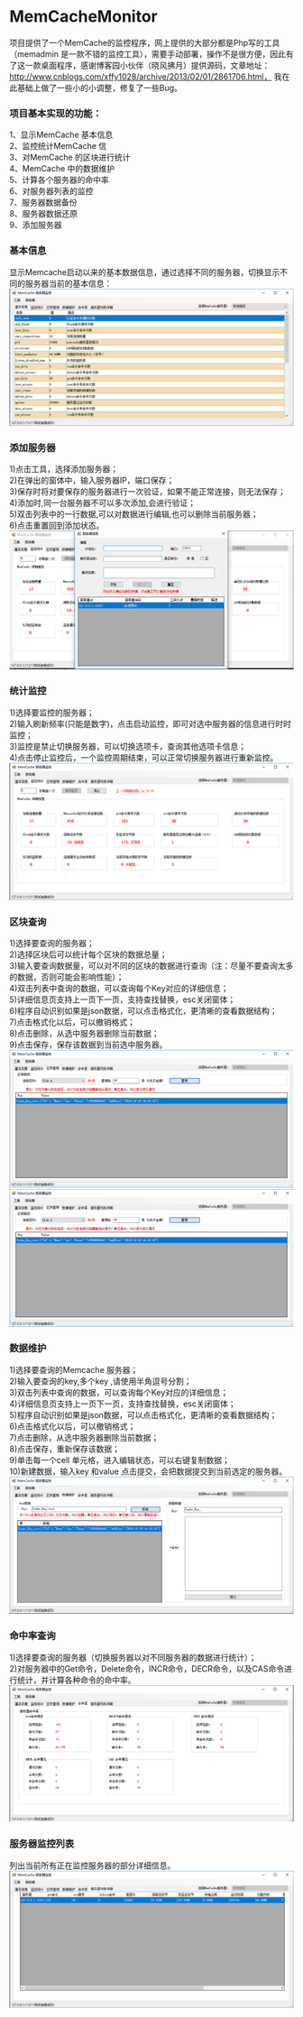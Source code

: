 # MemCacheMonitor

项目提供了一个MemCache的监控程序，网上提供的大部分都是Php写的工具（memadmin 是一款不错的监控工具），需要手动部署，操作不是很方便，因此有了这一款桌面程序，感谢博客园小伙伴（晓风拂月）提供源码，文章地址：http://www.cnblogs.com/xffy1028/archive/2013/02/01/2861706.html，
我在此基础上做了一些小的小调整，修复了一些Bug。

### 项目基本实现的功能：
1、显示MemCache 基本信息<br>
2、监控统计MemCache 信<br>
3、对MemCache 的区块进行统计<br>
4、MemCache 中的数据维护<br>
5、计算各个服务器的命中率<br>
6、对服务器列表的监控<br>
7、服务器数据备份<br>
8、服务器数据还原<br>
9、添加服务器<br>
### 基本信息
显示Memcache启动以来的基本数据信息，通过选择不同的服务器，切换显示不同的服务器当前的基本信息：<br>
![基本信息](https://github.com/ZhaoYis/MemCacheMonitor/blob/master/1.png)
### 添加服务器
1)点击工具，选择添加服务器；<br>
2)在弹出的窗体中，输入服务器IP，端口保存；<br>
3)保存时将对要保存的服务器进行一次验证，如果不能正常连接，则无法保存；<br>
4)添加时,同一台服务器不可以多次添加,会进行验证；<br>
5)双击列表中的一行数据,可以对数据进行编辑,也可以删除当前服务器；<br>
6)点击重置回到添加状态。<br>
![添加服务器](https://github.com/ZhaoYis/MemCacheMonitor/blob/master/1-1.png)
### 统计监控
1)选择要监控的服务器；<br>
2)输入刷新频率(只能是数字)，点击启动监控，即可对选中服务器的信息进行时时监控；<br>
3)监控是禁止切换服务器，可以切换选项卡，查询其他选项卡信息；<br>
4)点击停止监控后，一个监控周期结束，可以正常切换服务器进行重新监控。<br>
![统计监控](https://github.com/ZhaoYis/MemCacheMonitor/blob/master/2.png)
### 区块查询
1)选择要查询的服务器；<br>
2)选择区块后可以统计每个区块的数据总量；<br>
3)输入要查询数据量，可以对不同的区块的数据进行查询（注：尽量不要查询太多的数据，否则可能会影响性能）；<br>
4)双击列表中查询的数据，可以查询每个Key对应的详细信息；<br>
5)详细信息页支持上一页下一页，支持查找替换，esc关闭窗体；<br>
6)程序自动识别如果是json数据，可以点击格式化，更清晰的查看数据结构；<br>
7)点击格式化以后，可以撤销格式；<br>
8)点击删除，从选中服务器删除当前数据；<br>
9)点击保存，保存该数据到当前选中服务器。<br>
![区块查询](https://github.com/ZhaoYis/MemCacheMonitor/blob/master/3.png)<br>
![区块查询](https://github.com/ZhaoYis/MemCacheMonitor/blob/master/3.png)<br>
### 数据维护
1)选择要查询的Memcache 服务器；<br>
2)输入要查询的key,多个key ,请使用半角逗号分割；<br>
3)双击列表中查询的数据，可以查询每个Key对应的详细信息；<br>
4)详细信息页支持上一页下一页，支持查找替换，esc关闭窗体；<br>
5)程序自动识别如果是json数据，可以点击格式化，更清晰的查看数据结构；<br>
6)点击格式化以后，可以撤销格式；<br>
7)点击删除，从选中服务器删除当前数据；<br>
8)点击保存，重新保存该数据；<br>
9)单击每一个cell 单元格，进入编辑状态，可以右键复制数据；<br>
10)新建数据，输入key 和value 点击提交，会把数据提交到当前选定的服务器。<br>
![数据维护](https://github.com/ZhaoYis/MemCacheMonitor/blob/master/4.png)
### 命中率查询
1)选择要查询的服务器（切换服务器以对不同服务器的数据进行统计）；<br>
2)对服务器中的Get命令，Delete命令，INCR命令，DECR命令，以及CAS命令进行统计，并计算各种命令的命中率。<br>
![命中率查询](https://github.com/ZhaoYis/MemCacheMonitor/blob/master/5.png)
### 服务器监控列表
列出当前所有正在监控服务器的部分详细信息。<br>
![服务器监控列表](https://github.com/ZhaoYis/MemCacheMonitor/blob/master/6.png)

